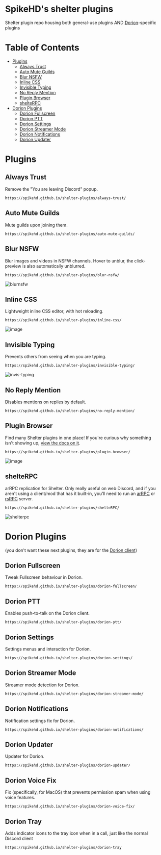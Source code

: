# SpikeHD's shelter plugins

Shelter plugin repo housing both general-use plugins AND [Dorion](https://github.com/SpikeHD/Dorion)-specific plugins

# Table of Contents
* [Plugins](#plugins)
  * [Always Trust](#always-trust)
  * [Auto Mute Guilds](#auto-mute-guilds)
  * [Blur NSFW](#blur-nsfw)
  * [Inline CSS](#inline-css)
  * [Invisible Typing](#invisible-typing)
  * [No Reply Mention](#no-reply-mention)
  * [Plugin Browser](#plugin-browser)
  * [shelteRPC](#shelterpc)
* [Dorion Plugins](#dorion-plugins)
  * [Dorion Fullscreen](#dorion-fullscreen)
  * [Dorion PTT](#dorion-ptt)
  * [Dorion Settings](#dorion-settings)
  * [Dorion Streamer Mode](#dorion-streamer-mode)
  * [Dorion Notifications](#dorion-notifications)
  * [Dorion Updater](#dorion-updater)

# Plugins

## Always Trust

Remove the "You are leaving Discord" popup.

`https://spikehd.github.io/shelter-plugins/always-trust/`

## Auto Mute Guilds

Mute guilds upon joining them.

`https://spikehd.github.io/shelter-plugins/auto-mute-guilds/`

## Blur NSFW

Blur images and videos in NSFW channels. Hover to unblur, the click-preview is also automatically unblurred.

`https://spikehd.github.io/shelter-plugins/blur-nsfw/`

![blurnsfw](https://github.com/SpikeHD/shelter-plugins/assets/25207995/921f5add-7d3e-4885-9d0b-a95b483caab6)

## Inline CSS

Lightweight inline CSS editor, with hot reloading.

`https://spikehd.github.io/shelter-plugins/inline-css/`

![image](https://github.com/SpikeHD/shelter-plugins/assets/25207995/4499c90b-2fbc-4ae2-bfec-6ee4c68e44e7)

## Invisible Typing

Prevents others from seeing when you are typing.

`https://spikehd.github.io/shelter-plugins/invisible-typing/`

![invis-typing](https://github.com/SpikeHD/shelter-plugins/assets/25207995/9c50535f-4fcc-40c2-adff-3b989eb5470a)

## No Reply Mention

Disables mentions on replies by default.

`https://spikehd.github.io/shelter-plugins/no-reply-mention/`

## Plugin Browser

Find many Shelter plugins in one place! If you're curious why something isn't showing up, <a href="https://github.com/SpikeHD/shelter-plugins/blob/main/plugins/plugin-browser/README.md">view the docs on it</a>.

`https://spikehd.github.io/shelter-plugins/plugin-browser/`

![image](https://github.com/SpikeHD/shelter-plugins/assets/25207995/2ad78966-10b2-45a6-af84-7ef4a2992b7b)

## shelteRPC

arRPC replication for Shelter. Only really useful on web Discord, and if you aren't using a client/mod that has it built-in, you'll need to run an [arRPC](https://github.com/OpenAsar/arrpc) or [rsRPC](https://github.com/SpikeHD/rsRPC) server.

`https://spikehd.github.io/shelter-plugins/shelteRPC/`

![shelterpc](https://github.com/SpikeHD/shelter-plugins/assets/25207995/ebe624a1-40ea-489e-a9d7-2e49a96020b6)

# Dorion Plugins

(you don't want these next plugins, they are for the [Dorion client](https://github.com/SpikeHD/Dorion))

## Dorion Fullscreen

Tweak Fullscreen behaviour in Dorion.

`https://spikehd.github.io/shelter-plugins/dorion-fullscreen/`

## Dorion PTT

Enables push-to-talk on the Dorion client.

`https://spikehd.github.io/shelter-plugins/dorion-ptt/`

## Dorion Settings

Settings menus and interaction for Dorion.

`https://spikehd.github.io/shelter-plugins/dorion-settings/`

## Dorion Streamer Mode

Streamer mode detection for Dorion.

`https://spikehd.github.io/shelter-plugins/dorion-streamer-mode/`

## Dorion Notifications

Notification settings fix for Dorion.

`https://spikehd.github.io/shelter-plugins/dorion-notifications/`

## Dorion Updater

Updater for Dorion.

`https://spikehd.github.io/shelter-plugins/dorion-updater/`

## Dorion Voice Fix

Fix (specifically, for MacOS) that prevents permission spam when using voice features.

`https://spikehd.github.io/shelter-plugins/dorion-voice-fix/`

## Dorion Tray

Adds indicator icons to the tray icon when in a call, just like the normal Discord client

`https://spikehd.github.io/shelter-plugins/dorion-tray`
